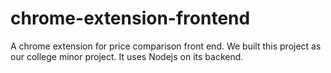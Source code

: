 # chrome-extension-frontend
A chrome extension for price comparison front end.
We built this project as our college minor project.
It uses Nodejs on its backend.
